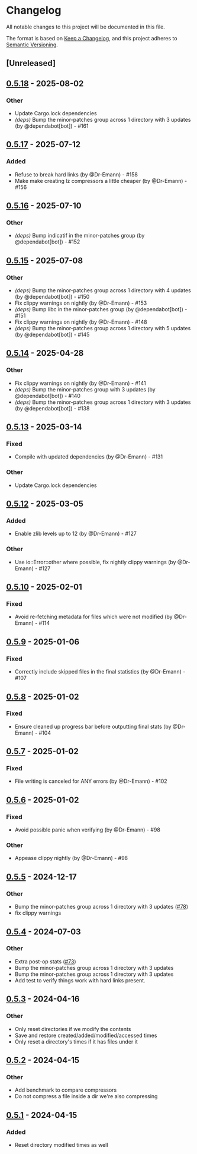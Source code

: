 # Changelog

All notable changes to this project will be documented in this file.

The format is based on [Keep a Changelog](https://keepachangelog.com/en/1.0.0/),
and this project adheres to [Semantic Versioning](https://semver.org/spec/v2.0.0.html).

## [Unreleased]

## [0.5.18](https://github.com/Dr-Emann/applesauce/compare/applesauce-cli-v0.5.17...applesauce-cli-v0.5.18) - 2025-08-02

### Other
- Update Cargo.lock dependencies
- *(deps)* Bump the minor-patches group across 1 directory with 3 updates (by @dependabot[bot]) - #161

## [0.5.17](https://github.com/Dr-Emann/applesauce/compare/applesauce-cli-v0.5.16...applesauce-cli-v0.5.17) - 2025-07-12

### Added
- Refuse to break hard links (by @Dr-Emann) - #158
- Make make creating lz compressors a little cheaper (by @Dr-Emann) - #156

## [0.5.16](https://github.com/Dr-Emann/applesauce/compare/applesauce-cli-v0.5.15...applesauce-cli-v0.5.16) - 2025-07-10

### Other
- *(deps)* Bump indicatif in the minor-patches group (by @dependabot[bot]) - #152

## [0.5.15](https://github.com/Dr-Emann/applesauce/compare/applesauce-cli-v0.5.14...applesauce-cli-v0.5.15) - 2025-07-08

### Other
- *(deps)* Bump the minor-patches group across 1 directory with 4 updates (by @dependabot[bot]) - #150
- Fix clippy warnings on nightly (by @Dr-Emann) - #153
- *(deps)* Bump libc in the minor-patches group (by @dependabot[bot]) - #151
- Fix clippy warnings on nightly (by @Dr-Emann) - #148
- *(deps)* Bump the minor-patches group across 1 directory with 5 updates (by @dependabot[bot]) - #145

## [0.5.14](https://github.com/Dr-Emann/applesauce/compare/applesauce-cli-v0.5.13...applesauce-cli-v0.5.14) - 2025-04-28

### Other
- Fix clippy warnings on nightly (by @Dr-Emann) - #141
- *(deps)* Bump the minor-patches group with 3 updates (by @dependabot[bot]) - #140
- *(deps)* Bump the minor-patches group across 1 directory with 3 updates (by @dependabot[bot]) - #138

## [0.5.13](https://github.com/Dr-Emann/applesauce/compare/applesauce-cli-v0.5.12...applesauce-cli-v0.5.13) - 2025-03-14

### Fixed
- Compile with updated dependencies (by @Dr-Emann) - #131

### Other
- Update Cargo.lock dependencies

## [0.5.12](https://github.com/Dr-Emann/applesauce/compare/applesauce-cli-v0.5.11...applesauce-cli-v0.5.12) - 2025-03-05

### Added
- Enable zlib levels up to 12 (by @Dr-Emann) - #127

### Other
- Use io::Error::other where possible, fix nightly clippy warnings (by @Dr-Emann) - #127

## [0.5.10](https://github.com/Dr-Emann/applesauce/compare/applesauce-cli-v0.5.9...applesauce-cli-v0.5.10) - 2025-02-01

### Fixed
- Avoid re-fetching metadata for files which were not modified (by @Dr-Emann) - #114

## [0.5.9](https://github.com/Dr-Emann/applesauce/compare/applesauce-cli-v0.5.8...applesauce-cli-v0.5.9) - 2025-01-06

### Fixed
- Correctly include skipped files in the final statistics (by @Dr-Emann) - #107

## [0.5.8](https://github.com/Dr-Emann/applesauce/compare/applesauce-cli-v0.5.7...applesauce-cli-v0.5.8) - 2025-01-02

### Fixed
- Ensure cleaned up progress bar before outputting final stats (by @Dr-Emann) - #104

## [0.5.7](https://github.com/Dr-Emann/applesauce/compare/applesauce-cli-v0.5.6...applesauce-cli-v0.5.7) - 2025-01-02

### Fixed
- File writing is canceled for ANY errors (by @Dr-Emann) - #102

## [0.5.6](https://github.com/Dr-Emann/applesauce/compare/applesauce-cli-v0.5.5...applesauce-cli-v0.5.6) - 2025-01-02

### Fixed
- Avoid possible panic when verifying (by @Dr-Emann) - #98

### Other
- Appease clippy nightly (by @Dr-Emann) - #98

## [0.5.5](https://github.com/Dr-Emann/applesauce/compare/applesauce-cli-v0.5.4...applesauce-cli-v0.5.5) - 2024-12-17

### Other

- Bump the minor-patches group across 1 directory with 3 updates ([#78](https://github.com/Dr-Emann/applesauce/pull/78))
- fix clippy warnings

## [0.5.4](https://github.com/Dr-Emann/applesauce/compare/applesauce-cli-v0.5.3...applesauce-cli-v0.5.4) - 2024-07-03

### Other
- Extra post-op stats ([#73](https://github.com/Dr-Emann/applesauce/pull/73))
- Bump the minor-patches group across 1 directory with 3 updates
- Bump the minor-patches group across 1 directory with 3 updates
- Add test to verify things work with hard links present.

## [0.5.3](https://github.com/Dr-Emann/applesauce/compare/applesauce-cli-v0.5.2...applesauce-cli-v0.5.3) - 2024-04-16

### Other
- Only reset directories if we modify the contents
- Save and restore created/added/modified/accessed times
- Only reset a directory's times if it has files under it

## [0.5.2](https://github.com/Dr-Emann/applesauce/compare/applesauce-cli-v0.5.1...applesauce-cli-v0.5.2) - 2024-04-15

### Other
- Add benchmark to compare compressors
- Do not compress a file inside a dir we're also compressing

## [0.5.1](https://github.com/Dr-Emann/applesauce/compare/applesauce-cli-v0.5.0...applesauce-cli-v0.5.1) - 2024-04-15

### Added

- Reset directory modified times as well

